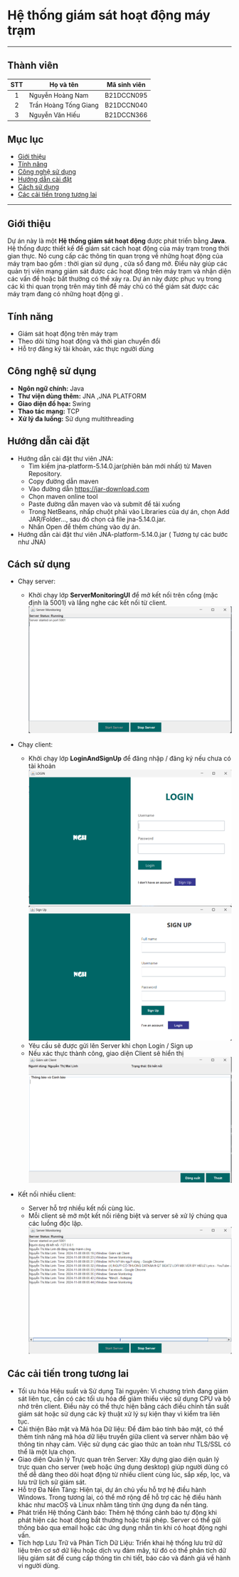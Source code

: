 


# Hệ thống giám sát hoạt động máy trạm
---

## Thành viên
|  STT  | Họ và tên             | Mã sinh viên |
| :---: | --------------------- | ------------ |
|   1   | Nguyễn Hoàng Nam      | B21DCCN095   |
|   2   | Trần Hoàng Tống Giang | B21DCCN040   |
|   3   | Nguyễn Văn Hiếu       | B21DCCN366   |

## Mục lục
- [Giới thiệu](#giới-thiệu)
- [Tính năng](#tính-năng)
- [Công nghệ sử dụng](#công-nghệ-sử-dụng)
- [Hướng dẫn cài đặt](#hướng-dẫn-cài-đặt)
- [Cách sử dụng](#cách-sử-dụng)
- [Các cải tiến trong tương lai](#các-cải-tiến-trong-tương-lai)

---
## Giới thiệu
Dự án này là một **Hệ thống giám sát hoạt động** được phát triển bằng **Java**. Hệ thống được thiết kế để giám sát cách hoạt động của máy trạm trong thời gian thực. Nó cung cấp các thông tin quan trọng về những hoạt động của máy trạm bao gồm : thời gian sử dụng , cửa sổ đang mở. Điều này giúp các quản trị viên mạng giám sát được các hoạt động trên máy trạm và nhận diện các vấn đề hoặc bất thường có thể xảy ra. Dự án này được phục vụ trong các kì thi quan trọng trên máy tính để máy chủ có thể giám sát được các máy trạm đang có những hoạt động gì .

## Tính năng
- Giám sát hoạt động trên máy trạm 
- Theo dõi từng hoạt động và thời gian chuyển đổi
- Hỗ trợ đăng ký tài khoản, xác thực người dùng

## Công nghệ sử dụng
- **Ngôn ngữ chính:** Java
- **Thư viện dùng thêm:** JNA ,JNA PLATFORM
- **Giao diện đồ họa:** Swing 
- **Thao tác mạng:** TCP 
- **Xử lý đa luồng:** Sử dụng multithreading 


## Hướng dẫn cài đặt
- Hướng dẫn cài đặt thư viên JNA:
  + Tìm kiếm jna-platform-5.14.0.jar(phiên bản mới nhất) từ Maven Repository.
  + Copy đường dẫn maven
  + Vào đường dẫn https://jar-download.com
  + Chọn maven online tool
  + Paste đường dẫn maven vào và submit để tải xuống
  + Trong NetBeans, nhấp chuột phải vào Libraries của dự án, chọn Add JAR/Folder..., sau đó chọn cả file jna-5.14.0.jar.
  + Nhấn Open để thêm chúng vào dự án.
- Hướng dẫn cài đặt thư viên JNA-platform-5.14.0.jar ( Tương tự các bước như JNA)


## Cách sử dụng
- Chạy server:
  + Khởi chạy lớp **ServerMonitoringUI** để mở kết nối trên cổng (mặc định là 5001) và lắng nghe các kết nối từ client.
![Giao diện server](Server-Client-Monitoring-System/Asset/startserver.png)



- Chạy client:
  + Khởi chạy lớp **LoginAndSignUp** để đăng nhập / đăng ký nếu chưa có tài khoản
![Giao diện server](Server-Client-Monitoring-System/Asset/login.png)
![Giao diện server](Server-Client-Monitoring-System/Asset/signup.png)
  + Yêu cầu sẽ được gửi lên Server khi chọn Login / Sign up
  + Nếu xác thực thành công, giao diện Client sẽ hiển thị
![Giao diện server](Server-Client-Monitoring-System/Asset/client.png)
- Kết nối nhiều client:
  + Server hỗ trợ nhiều kết nối cùng lúc. 
  + Mỗi client sẽ mở một kết nối riêng biệt và server sẽ xử lý chúng qua các luồng độc lập.
![Giao diện server](Server-Client-Monitoring-System/Asset/servermonitor.png)

## Các cải tiến trong tương lai
- Tối ưu hóa Hiệu suất và Sử dụng Tài nguyên: Vì chương trình đang giám sát liên tục, cần có các tối ưu hóa để giảm thiểu việc sử dụng CPU và bộ nhớ trên client. Điều này có thể thực hiện bằng cách điều chỉnh tần suất giám sát hoặc sử dụng các kỹ thuật xử lý sự kiện thay vì kiểm tra liên tục.
- Cải thiện Bảo mật và Mã hóa Dữ liệu: Để đảm bảo tính bảo mật, có thể thêm tính năng mã hóa dữ liệu truyền giữa client và server nhằm bảo vệ thông tin nhạy cảm. Việc sử dụng các giao thức an toàn như TLS/SSL có thể là một lựa chọn.
- Giao diện Quản lý Trực quan trên Server: Xây dựng giao diện quản lý trực quan cho server (web hoặc ứng dụng desktop) giúp người dùng có thể dễ dàng theo dõi hoạt động từ nhiều client cùng lúc, sắp xếp, lọc, và lưu trữ lịch sử giám sát.
- Hỗ trợ Đa Nền Tảng: Hiện tại, dự án chủ yếu hỗ trợ hệ điều hành Windows. Trong tương lai, có thể mở rộng để hỗ trợ các hệ điều hành khác như macOS và Linux nhằm tăng tính ứng dụng đa nền tảng.
- Phát triển Hệ thống Cảnh báo: Thêm hệ thống cảnh báo tự động khi phát hiện các hoạt động bất thường hoặc trái phép. Server có thể gửi thông báo qua email hoặc các ứng dụng nhắn tin khi có hoạt động nghi vấn.
- Tích hợp Lưu Trữ và Phân Tích Dữ Liệu: Triển khai hệ thống lưu trữ dữ liệu trên cơ sở dữ liệu hoặc dịch vụ đám mây, từ đó có thể phân tích dữ liệu giám sát để cung cấp thông tin chi tiết, báo cáo và đánh giá về hành vi người dùng.









 

